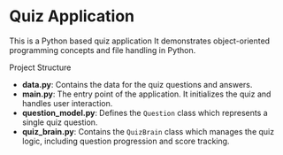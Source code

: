 # Quiz Application

This is a Python based quiz application It demonstrates object-oriented programming concepts and file handling in Python.

 Project Structure

- **data.py**: Contains the data for the quiz questions and answers.
- **main.py**: The entry point of the application. It initializes the quiz and handles user interaction.
- **question_model.py**: Defines the `Question` class which represents a single quiz question.
- **quiz_brain.py**: Contains the `QuizBrain` class which manages the quiz logic, including question progression and score tracking.
